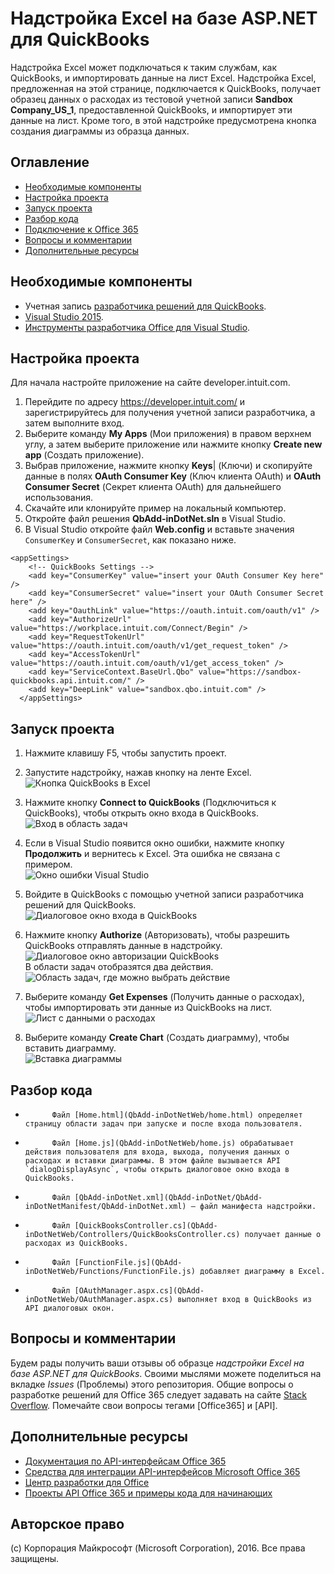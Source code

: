 # Надстройка Excel на базе ASP.NET для QuickBooks

Надстройка Excel может подключаться к таким службам, как QuickBooks, и импортировать данные на лист Excel. Надстройка Excel, предложенная на этой странице, подключается к QuickBooks, получает образец данных о расходах из тестовой учетной записи **Sandbox Company_US_1**, предоставленной QuickBooks, и импортирует эти данные на лист. Кроме того, в этой надстройке предусмотрена кнопка создания диаграммы из образца данных.

## Оглавление 

* [Необходимые компоненты](#prerequisites)
* [Настройка проекта](#configure-the-project)
* [Запуск проекта](#run-the-project)
* [Разбор кода](#understand-the-code)
* [Подключение к Office 365](#connect-to-office-365)
* [Вопросы и комментарии](#questions-and-comments)
* [Дополнительные ресурсы](#additional-resources)

## Необходимые компоненты

* Учетная запись [разработчика решений для QuickBooks](https://developer.intuit.com/).
* [Visual Studio 2015](https://www.visualstudio.com/downloads/download-visual-studio-vs.aspx).
* [Инструменты разработчика Office для Visual Studio](https://www.visualstudio.com/en-us/features/office-tools-vs.aspx).

## Настройка проекта

Для начала настройте приложение на сайте developer.intuit.com.

1. Перейдите по адресу https://developer.intuit.com/ и зарегистрируйтесь для получения учетной записи разработчика, а затем выполните вход.
2. Выберите команду **My Apps** (Мои приложения) в правом верхнем углу, а затем выберите приложение или нажмите кнопку **Create new app** (Создать приложение). 
3. Выбрав приложение, нажмите кнопку **Keys**|<e /> (Ключи) и скопируйте данные в полях **OAuth Consumer Key** (Ключ клиента OAuth) и **OAuth Consumer Secret** (Секрет клиента OAuth) для дальнейшего использования.
4. Скачайте или клонируйте пример на локальный компьютер.
5. Откройте файл решения **QbAdd-inDotNet.sln** в Visual Studio.
6. В Visual Studio откройте файл **Web.config** и вставьте значения `ConsumerKey` и `ConsumerSecret`, как показано ниже.

```
<appSettings>
    <!-- QuickBooks Settings -->
    <add key="ConsumerKey" value="insert your OAuth Consumer Key here" />
    <add key="ConsumerSecret" value="insert your OAuth Consumer Secret here" />
    <add key="OauthLink" value="https://oauth.intuit.com/oauth/v1" />
    <add key="AuthorizeUrl" value="https://workplace.intuit.com/Connect/Begin" />
    <add key="RequestTokenUrl" value="https://oauth.intuit.com/oauth/v1/get_request_token" />
    <add key="AccessTokenUrl" value="https://oauth.intuit.com/oauth/v1/get_access_token" />
    <add key="ServiceContext.BaseUrl.Qbo" value="https://sandbox-quickbooks.api.intuit.com/" />
    <add key="DeepLink" value="sandbox.qbo.intuit.com" />
  </appSettings>
```

## Запуск проекта

1. Нажмите клавишу F5, чтобы запустить проект.

2. Запустите надстройку, нажав кнопку на ленте Excel.<br><img src="../readme-images/readme_command_image.PNG" alt="Кнопка QuickBooks в Excel"></img>  

3. Нажмите кнопку **Connect to QuickBooks** (Подключиться к QuickBooks), чтобы открыть окно входа в QuickBooks.<br><img src="../readme-images/readme_image_taskpane.PNG" alt="Вход в область задач"></img>

4. Если в Visual Studio появится окно ошибки, нажмите кнопку **Продолжить** и вернитесь к Excel. Эта ошибка не связана с примером.<br><img src="../readme-images/readme_image_error.PNG" alt="Окно ошибки Visual Studio"></img>

5. Войдите в QuickBooks с помощью учетной записи разработчика решений для QuickBooks.<br><img src="../readme-images/readme_image_signin.PNG" alt="Диалоговое окно входа в QuickBooks"></img>

6. Нажмите кнопку **Authorize** (Авторизовать), чтобы разрешить QuickBooks отправлять данные в надстройку.<br><img src="../readme-images/readme_image_authorize.PNG" alt="Диалоговое окно авторизации QuickBooks"></img><br>В области задач отобразятся два действия.<br><img src="../readme-images/readme_image_action.PNG" alt="Область задач, где можно выбрать действие"></img>

8. Выберите команду **Get Expenses** (Получить данные о расходах), чтобы импортировать эти данные из QuickBooks на лист.<br><img src="../readme-images/readme_image_expenses.PNG" alt="Лист с данными о расходах"></img>

9. Выберите команду **Create Chart** (Создать диаграмму), чтобы вставить диаграмму.<br><img src="../readme-images/readme_image_chart.PNG" alt="Вставка диаграммы"></img>

## Разбор кода

* 
            Файл [Home.html](QbAdd-inDotNetWeb/home.html) определяет страницу области задач при запуске и после входа пользователя.
* 
            Файл [Home.js](QbAdd-inDotNetWeb/home.js) обрабатывает действия пользователя для входа, выхода, получения данных о расходах и вставки диаграммы. В этом файле вызывается API `dialogDisplayAsync`, чтобы открыть диалоговое окно входа в QuickBooks.
* 
            Файл [QbAdd-inDotNet.xml](QbAdd-inDotNet/QbAdd-inDotNetManifest/QbAdd-inDotNet.xml) — файл манифеста надстройки. 
* 
            Файл [QuickBooksController.cs](QbAdd-inDotNetWeb/Controllers/QuickBooksController.cs) получает данные о расходах из QuickBooks.
* 
            Файл [FunctionFile.js](QbAdd-inDotNetWeb/Functions/FunctionFile.js) добавляет диаграмму в Excel.
* 
            Файл [OAuthManager.aspx.cs](QbAdd-inDotNetWeb/OAuthManager.aspx.cs) выполняет вход в QuickBooks из API диалоговых окон.

## Вопросы и комментарии

Будем рады получить ваши отзывы об образце *надстройки Excel на базе ASP.NET для QuickBooks*. Своими мыслями можете поделиться на вкладке *Issues* (Проблемы) этого репозитория. Общие вопросы о разработке решений для Office 365 следует задавать на сайте [Stack Overflow](http://stackoverflow.com/questions/tagged/Office365+API). Помечайте свои вопросы тегами [Office365] и [API].

## Дополнительные ресурсы

* [Документация по API-интерфейсам Office 365](http://msdn.microsoft.com/office/office365/howto/platform-development-overview)
* [Средства для интеграции API-интерфейсов Microsoft Office 365](https://visualstudiogallery.msdn.microsoft.com/a15b85e6-69a7-4fdf-adda-a38066bb5155)
* [Центр разработки для Office](http://dev.office.com/)
* [Проекты API Office 365 и примеры кода для начинающих](http://msdn.microsoft.com/en-us/office/office365/howto/starter-projects-and-code-samples)

## Авторское право
(c) Корпорация Майкрософт (Microsoft Corporation), 2016. Все права защищены.

